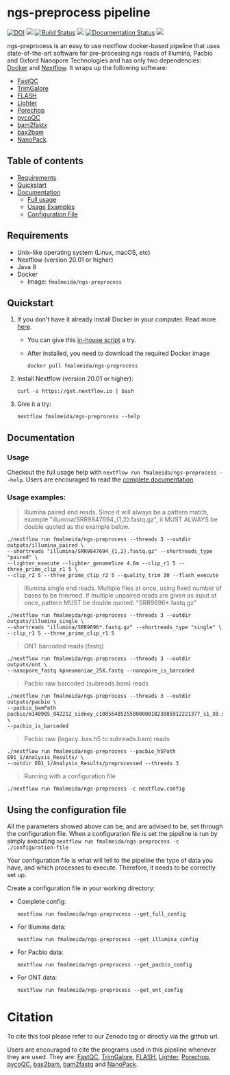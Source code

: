 # ngs-preprocess pipeline

[![DOI](https://zenodo.org/badge/DOI/10.5281/zenodo.3634044.svg)](https://doi.org/10.5281/zenodo.3634044) ![](https://img.shields.io/github/v/release/fmalmeida/ngs-preprocess) [![Build Status](https://travis-ci.com/fmalmeida/ngs-preprocess.svg?branch=master)](https://travis-ci.com/fmalmeida/ngs-preprocess) ![](https://img.shields.io/docker/cloud/build/fmalmeida/ngs-preprocess) [![Documentation Status](https://readthedocs.org/projects/ngs-preprocess/badge/?version=latest)](https://ngs-preprocess.readthedocs.io/en/latest/?badge=latest) ![](https://img.shields.io/badge/Nextflow-v20.07-yellowgreen)


ngs-preprocess is an easy to use nextflow docker-based pipeline that uses state-of-the-art software for pre-procesing ngs reads of Illumina, Pacbio and Oxford Nanopore Technologies and has only two dependencies: [Docker](https://www.docker.com/) and [Nextflow](https://github.com/nextflow-io/nextflow). It wraps up the following software:

* [FastQC](https://www.bioinformatics.babraham.ac.uk/projects/fastqc/)
* [TrimGalore](https://github.com/FelixKrueger/TrimGalore)
* [FLASH](https://ccb.jhu.edu/software/FLASH/)
* [Lighter](https://github.com/mourisl/Lighter)
* [Porechop](https://github.com/rrwick/Porechop)
* [pycoQC](https://github.com/a-slide/pycoQC)
* [bam2fastx](https://github.com/PacificBiosciences/bam2fastx)
* [bax2bam](https://github.com/PacificBiosciences/bax2bam)
* [NanoPack](https://github.com/wdecoster/nanopack).

## Table of contents

* [Requirements](https://github.com/fmalmeida/ngs-preprocess#requirements)
* [Quickstart](https://github.com/fmalmeida/ngs-preprocess#quickstart)
* [Documentation](https://github.com/fmalmeida/ngs-preprocess#documentation)
  * [Full usage](https://github.com/fmalmeida/ngs-preprocess#usage)
  * [Usage Examples](https://github.com/fmalmeida/ngs-preprocess#usage-examples)
  * [Configuration File](https://github.com/fmalmeida/ngs-preprocess#using-the-configuration-file)

## Requirements

* Unix-like operating system (Linux, macOS, etc)
* Nextflow (version 20.01 or higher)
* Java 8
* Docker
  * Image: `fmalmeida/ngs-preprocess`

## Quickstart

1. If you don't have it already install Docker in your computer. Read more [here](https://docs.docker.com/).
    * You can give this [in-house script](https://github.com/fmalmeida/bioinfo/blob/master/dockerfiles/docker_install.sh) a try.
    * After installed, you need to download the required Docker image

          docker pull fmalmeida/ngs-preprocess

2. Install Nextflow (version 20.01 or higher):

       curl -s https://get.nextflow.io | bash

3. Give it a try:

       nextflow fmalmeida/ngs-preprocess --help

## Documentation

### Usage

Checkout the full usage help with `nextflow run fmalmeida/ngs-preprocess --help`. Users are encouraged to read the [complete documentation](https://ngs-preprocess.readthedocs.io/en/latest/?badge=latest).

### Usage examples:

> Illumina paired end reads. Since it will always be a pattern match, example "illumina/SRR9847694_{1,2}.fastq.gz", it MUST ALWAYS be double quoted as the example below.

    ./nextflow run fmalmeida/ngs-preprocess --threads 3 --outdir outputs/illumina_paired \
    --shortreads "illumina/SRR9847694_{1,2}.fastq.gz" --shortreads_type "paired" \
    --lighter_execute --lighter_genomeSize 4.6m --clip_r1 5 --three_prime_clip_r1 5 \
    --clip_r2 5 --three_prime_clip_r2 5 --quality_trim 30 --flash_execute

> Illumina single end reads. Multiple files at once, using fixed number of bases to be trimmed. If multiple unpaired reads are given as input at once, pattern MUST be double quoted: "SRR9696*.fastq.gz"

    ./nextflow run fmalmeida/ngs-preprocess --threads 3 --outdir outputs/illumina_single \
    --shortreads "illumina/SRR9696*.fastq.gz" --shortreads_type "single" \
    --clip_r1 5 --three_prime_clip_r1 5

> ONT barcoded reads (fastq)

    ./nextflow run fmalmeida/ngs-preprocess --threads 3 --outdir outputs/ont \
    --nanopore_fastq kpneumoniae_25X.fastq --nanopore_is_barcoded

> Pacbio raw barcoded (subreads.bam) reads

    ./nextflow run fmalmeida/ngs-preprocess --threads 3 --outdir outputs/pacbio \
    --pacbio_bamPath pacbio/m140905_042212_sidney_c100564852550000001823085912221377_s1_X0.subreads.bam \
    --pacbio_is_barcoded

> Pacbio raw (legacy .bas.h5 to subreads.bam) reads

    ./nextflow run fmalmeida/ngs-preprocess --pacbio_h5Path E01_1/Analysis_Results/ \
    --outdir E01_1/Analysis_Results/preprocessed --threads 3

> Running with a configuration file

    ./nextflow run fmalmeida/ngs-preprocess -c nextflow.config

## Using the configuration file

All the parameters showed above can be, and are advised to be, set through the configuration file. When a configuration file is set the pipeline is run by simply executing `nextflow run fmalmeida/ngs-preprocess -c ./configuration-file`

Your configuration file is what will tell to the pipeline the type of data you have, and which processes to execute. Therefore, it needs to be correctly set up.

Create a configuration file in your working directory:

* Complete config:

      nextflow run fmalmeida/ngs-preprocess --get_full_config

* For Illumina data:

      nextflow run fmalmeida/ngs-preprocess --get_illumina_config

* For Pacbio data:

      nextflow run fmalmeida/ngs-preprocess --get_pacbio_config

* For ONT data:

      nextflow run fmalmeida/ngs-preprocess --get_ont_config

# Citation

To cite this tool please refer to our Zenodo tag or directly via the github url.

Users are encouraged to cite the programs used in this pipeline whenever they are used. They are: [FastQC](https://www.bioinformatics.babraham.ac.uk/projects/fastqc/), [TrimGalore](https://github.com/FelixKrueger/TrimGalore), [FLASH](https://ccb.jhu.edu/software/FLASH/), [Lighter](https://github.com/mourisl/Lighter), [Porechop](https://github.com/rrwick/Porechop), [pycoQC](https://github.com/a-slide/pycoQC), [bax2bam](https://github.com/PacificBiosciences/bax2bam), [bam2fastq](https://github.com/PacificBiosciences/bam2fastx) and [NanoPack](https://github.com/wdecoster/nanopack).

